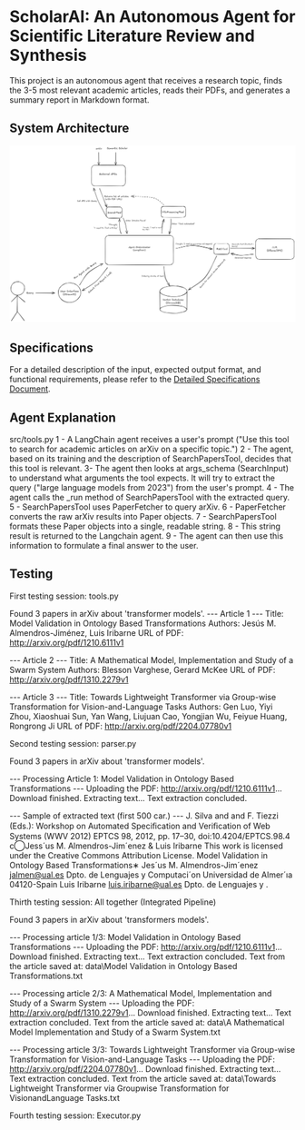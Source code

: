 # ScholarAI: An Autonomous Agent for Scientific Literature Review and Synthesis

This project is an autonomous agent that receives a research topic, finds the 3-5 most relevant academic articles, reads their PDFs, and generates a summary report in Markdown format.

## System Architecture
![Diagram of System Architecture](docs/Architecture.png)

## Specifications
For a detailed description of the input, expected output format, and functional requirements, please refer to the [Detailed Specifications Document](docs/SPECIFICATIONS.md).


## Agent Explanation

src/tools.py
1 - A LangChain agent receives a user's prompt ("Use this tool to search for academic articles on arXiv on a specific topic.")
2 - The agent, based on its training and the description of SearchPapersTool, decides that this tool is relevant.
3- The agent then looks at args_schema (SearchInput) to understand what arguments the tool expects. It will try to extract the query ("large language models from 2023") from the user's prompt.
4 - The agent calls the _run method of SearchPapersTool with the extracted query.
5 - SearchPapersTool uses PaperFetcher to query arXiv.
6 - PaperFetcher converts the raw arXiv results into Paper objects.
7 - SearchPapersTool formats these Paper objects into a single, readable string.
8 - This string result is returned to the Langchain agent.
9 - The agent can then use this information to formulate a final answer to the user.



## Testing
First testing session: tools.py

Found 3 papers in arXiv about 'transformer models'.
--- Article 1 ---
Title: Model Validation in Ontology Based Transformations
Authors: Jesús M. Almendros-Jiménez, Luis Iribarne
URL of PDF: http://arxiv.org/pdf/1210.6111v1

--- Article 2 ---
Title: A Mathematical Model, Implementation and Study of a Swarm System
Authors: Blesson Varghese, Gerard McKee
URL of PDF: http://arxiv.org/pdf/1310.2279v1

--- Article 3 ---
Title: Towards Lightweight Transformer via Group-wise Transformation for Vision-and-Language Tasks
Authors: Gen Luo, Yiyi Zhou, Xiaoshuai Sun, Yan Wang, Liujuan Cao, Yongjian Wu, Feiyue Huang, Rongrong Ji
URL of PDF: http://arxiv.org/pdf/2204.07780v1


Second testing session: parser.py

Found 3 papers in arXiv about 'transformer models'.

--- Processing Article 1: Model Validation in Ontology Based Transformations ---
Uploading the PDF: http://arxiv.org/pdf/1210.6111v1...
Download finished. Extracting text...
Text extraction concluded.

--- Sample of extracted text (first 500 car.) ---
J. Silva and and F. Tiezzi (Eds.): Workshop on Automated Speciﬁcation and Veriﬁcation of Web Systems (WWV 2012) EPTCS 98, 2012, pp. 17–30, doi:10.4204/EPTCS.98.4 c⃝Jess´us M. Almendros-Jim´enez & Luis Iribarne This work is licensed under the Creative Commons Attribution License. Model Validation in Ontology Based Transformations∗ Jes´us M. Almendros-Jim´enez jalmen@ual.es Dpto. de Lenguajes y Computaci´on Universidad de Almer´ıa 04120-Spain Luis Iribarne luis.iribarne@ual.es Dpto. de Lenguajes y .


Thirth testing session: All together (Integrated Pipeline)

Found 3 papers in arXiv about 'transformers models'.

--- Processing article 1/3: Model Validation in Ontology Based Transformations ---
Uploading the PDF: http://arxiv.org/pdf/1210.6111v1...
Download finished. Extracting text...
Text extraction concluded.
Text from the article saved at: data\Model Validation in Ontology Based Transformations.txt

--- Processing article 2/3: A Mathematical Model, Implementation and Study of a Swarm System ---
Uploading the PDF: http://arxiv.org/pdf/1310.2279v1...
Download finished. Extracting text...
Text extraction concluded.
Text from the article saved at: data\A Mathematical Model Implementation and Study of a Swarm System.txt

--- Processing article 3/3: Towards Lightweight Transformer via Group-wise Transformation for Vision-and-Language Tasks ---
Uploading the PDF: http://arxiv.org/pdf/2204.07780v1...
Download finished. Extracting text...
Text extraction concluded.
Text from the article saved at: data\Towards Lightweight Transformer via Groupwise Transformation for VisionandLanguage Tasks.txt


Fourth testing session: Executor.py



